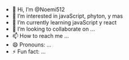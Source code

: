 - 👋 Hi, I’m @Noemi512
- 👀 I’m interested in javaScript, phyton, y mas
- 🌱 I’m currently learning javaScript y react
- 💞️ I’m looking to collaborate on ...
- 📫 How to reach me ...
- 😄 Pronouns: ...
- ⚡ Fun fact: ...

<!---
Noemi512/Noemi512 is a ✨ special ✨ repository because its `README.md` (this file) appears on your GitHub profile.
You can click the Preview link to take a look at your changes.
--->

